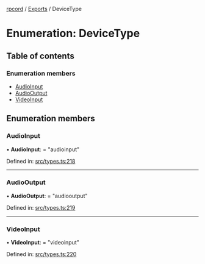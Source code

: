 [rpcord](../README.md) / [Exports](../modules.md) / DeviceType

# Enumeration: DeviceType

## Table of contents

### Enumeration members

- [AudioInput](devicetype.md#audioinput)
- [AudioOutput](devicetype.md#audiooutput)
- [VideoInput](devicetype.md#videoinput)

## Enumeration members

### AudioInput

• **AudioInput**: = "audioinput"

Defined in: [src/types.ts:218](https://github.com/DjDeveloperr/RPCord/blob/280c12e/src/types.ts#L218)

___

### AudioOutput

• **AudioOutput**: = "audiooutput"

Defined in: [src/types.ts:219](https://github.com/DjDeveloperr/RPCord/blob/280c12e/src/types.ts#L219)

___

### VideoInput

• **VideoInput**: = "videoinput"

Defined in: [src/types.ts:220](https://github.com/DjDeveloperr/RPCord/blob/280c12e/src/types.ts#L220)
